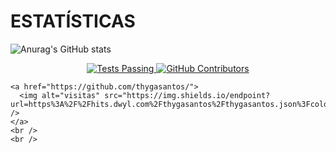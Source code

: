 # ESTATÍSTICAS 
![Anurag's GitHub stats](https://github-readme-stats.vercel.app/api?username=thygasantos&show_icons=true&theme=aura&count_private=true&hide_rank=false&include_all_commits=true)

<p align="center">
    <a href="#">
      <img alt="Tests Passing" src="https://github.com/anuraghazra/github-readme-stats/workflows/Test/badge.svg" />
    </a>
</a>
    <a href="#">
      <img alt="GitHub Contributors" src="https://img.shields.io/github/contributors/thygasantos/Game-Match-Three-Blueprint?color=0088ff" />
    </a>
</a>
   
    <a href="https://github.com/thygasantos/">
      <img alt="visitas" src="https://img.shields.io/endpoint?url=https%3A%2F%2Fhits.dwyl.com%2Fthygasantos%2Fthygasantos.json%3Fcolor%3D0088ff&label=visitas" />
    </a>
    <br />
    <br />
  
<!--
**thygasantos/thygasantos** is a ✨ _special_ ✨ repository because its `README.md` (this file) appears on your GitHub profile.

Here are some ideas to get you started:

- 🔭 I’m currently working on ...
- 🌱 I’m currently learning ...
- 👯 I’m looking to collaborate on ...
- 🤔 I’m looking for help with ...
- 💬 Ask me about ...
- 📫 How to reach me: ...
- 😄 Pronouns: ...
- ⚡ Fun fact: ...
-->

